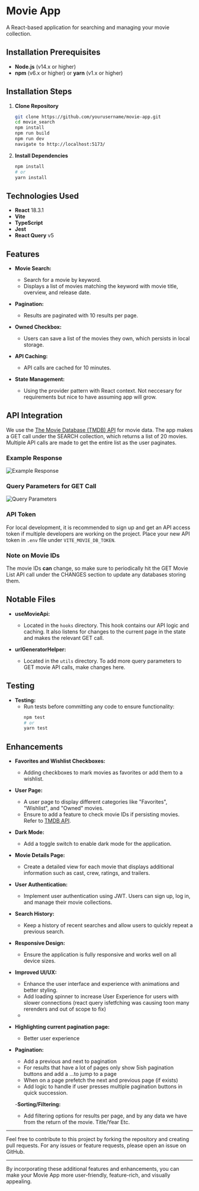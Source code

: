 # Movie App

A React-based application for searching and managing your movie collection.

## Installation Prerequisites

- **Node.js** (v14.x or higher)
- **npm** (v6.x or higher) or **yarn** (v1.x or higher)

## Installation Steps

1. **Clone Repository**
    ```bash
    git clone https://github.com/yourusername/movie-app.git
    cd movie_search
    npm install
    npm run build
    npm run dev
    navigate to http://localhost:5173/
    ```

2. **Install Dependencies**
    ```bash
    npm install
    # or
    yarn install
    ```

## Technologies Used

- **React** 18.3.1
- **Vite**
- **TypeScript**
- **Jest**
- **React Query** v5

## Features

- **Movie Search:** 
  - Search for a movie by keyword.
  - Displays a list of movies matching the keyword with movie title, overview, and release date.

- **Pagination:** 
  - Results are paginated with 10 results per page.

- **Owned Checkbox:** 
  - Users can save a list of the movies they own, which persists in local storage.

- **API Caching:** 
  - API calls are cached for 10 minutes.

- **State Management:** 
  - Using the provider pattern with React context. Not neccesary for requirements but nice to have assuming app will grow.

## API Integration

We use the [The Movie Database (TMDB) API](https://developer.themoviedb.org/reference/search-movie) for movie data. The app makes a GET call under the SEARCH collection, which returns a list of 20 movies. Multiple API calls are made to get the entire list as the user paginates.

### Example Response

![Example Response](https://github.com/user-attachments/assets/292de4eb-e25e-4ef2-8f15-1c1d46b21e62)

### Query Parameters for GET Call

![Query Parameters](https://github.com/user-attachments/assets/8edac1c0-0798-4d56-b537-e70e898c5c6b)

### API Token

For local development, it is recommended to sign up and get an API access token if multiple developers are working on the project. Place your new API token in `.env` file under `VITE_MOVIE_DB_TOKEN`.

### Note on Movie IDs

The movie IDs **can** change, so make sure to periodically hit the GET Movie List API call under the CHANGES section to update any databases storing them.

## Notable Files

- **useMovieApi:** 
  - Located in the `hooks` directory. This hook contains our API logic and caching. It also listens for changes to the current page in the state and makes the relevant GET call.

- **urlGeneratorHelper:** 
  - Located in the `utils` directory. To add more query parameters to GET movie API calls, make changes here.

## Testing

- **Testing:**
  - Run tests before committing any code to ensure functionality:
    ```bash
    npm test
    # or
    yarn test
    ```

## Enhancements

- **Favorites and Wishlist Checkboxes:** 
  - Adding checkboxes to mark movies as favorites or add them to a wishlist.

- **User Page:** 
  - A user page to display different categories like "Favorites", "Wishlist", and "Owned" movies.
  - Ensure to add a feature to check movie IDs if persisting movies. Refer to [TMDB API](https://developer.themoviedb.org/reference/changes-movie-list).

- **Dark Mode:** 
  - Add a toggle switch to enable dark mode for the application.

- **Movie Details Page:** 
  - Create a detailed view for each movie that displays additional information such as cast, crew, ratings, and trailers.

- **User Authentication:** 
  - Implement user authentication using JWT. Users can sign up, log in, and manage their movie collections.

- **Search History:** 
  - Keep a history of recent searches and allow users to quickly repeat a previous search.

- **Responsive Design:** 
  - Ensure the application is fully responsive and works well on all device sizes.

- **Improved UI/UX:** 
  - Enhance the user interface and experience with animations and better styling.
  - Add loading spinner to increase User Experience for users with slower connections (react query isfetfching was causing toon many rerenders and out of scope to fix) 
  - 
- **Highlighting current pagination page:** 
  - Better user experience
    
- **Pagination:**
  - Add a previous and next to pagination
  - For results that have a lot of pages only show 5ish pagination buttons and add a ...to jump to a page
  - When on a page prefetch the next and previous page (if exists)
  - Add logic to handle if user presses multiple pagination buttons in quick succession.

  -**Sorting/Filtering:**
    - Add filtering options for results per page, and by any data we have from the return of the movie. Title/Year Etc.
  
---

Feel free to contribute to this project by forking the repository and creating pull requests. For any issues or feature requests, please open an issue on GitHub.

---

By incorporating these additional features and enhancements, you can make your Movie App more user-friendly, feature-rich, and visually appealing.
